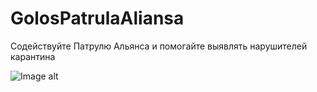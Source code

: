 # GolosPatrulaAliansa
Содействуйте Патрулю Альянса и помогайте выявлять нарушителей карантина

![Image alt](https://github.com/andronsay/GolosPatrulaAliansa/github/main.jpg)
